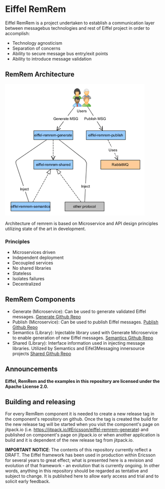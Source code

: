 # Eiffel RemRem
Eiffel RemRem is a project undertaken to establish a communication layer between messagebus technologies and rest of Eiffel project in order to accomplish:
- Technology agnosticism
- Separation of concerns
- Ability to secure message bus entry/exit points
- Ability to introduce message validation

## RemRem Architecture
![RemRem Architecture](https://github.com/Ericsson/eiffel-remrem/raw/master/media/remrem_architecture.png "RemRem Architecture")

Architecture of remrem is based on Microservice and API design principles utilizing state of the art in development.

### Principles
- Microservices driven
 - Independent deployment
 - Decoupled services
 - No shared libraries
 - Stateless
 - Isolates failures
 - Decentralized

## RemRem Components
- Generate (Microservice): Can be used to generate validated Eiffel messages. [Generate Github Repo](https://github.com/Ericsson/eiffel-remrem-generate)
- Publish (Microservice): Can be used to publish Eiffel messages. [Publish Github Repo](https://github.com/Ericsson/eiffel-remrem-publish)
- Semantics (Library): Injectable library used with Generate Microservice to enable generation of new Eiffel messages. [Semantics Github Repo](https://github.com/Ericsson/eiffel-remrem-semantics)
- Shared (Library): Interface information used in injecting message libraries. Utilized by Semantics and Eifel3Messaging innersource projects [Shared Github Repo](https://github.com/Ericsson/eiffel-remrem-shared)

##  Announcements
__Eiffel, RemRem and the examples in this repository are licensed under the Apache License 2.0.__

## Building and releasing
For every RemRem component it is needed to create a new release tag in the component's repository on github. Once the tag is created the build for the new release tag will be started when you visit the component's page on jitpack.io (i.e. https://jitpack.io/#Ericsson/eiffel-remrem-generate) and published on component's page on jitpack.io or when another application is build and it is dependent of the new release tag from jitpack.io. 


__IMPORTANT NOTICE__: The contents of this repository currently reflect a DRAFT. The Eiffel framework has been used in production within Ericsson for several years to great effect; what is presented here is a revision and evolution of that framework - an evolution that is currently ongoing. In other words, anything in this repository should be regarded as tentative and subject to change. It is published here to allow early access and trial and to solicit early feedback.

